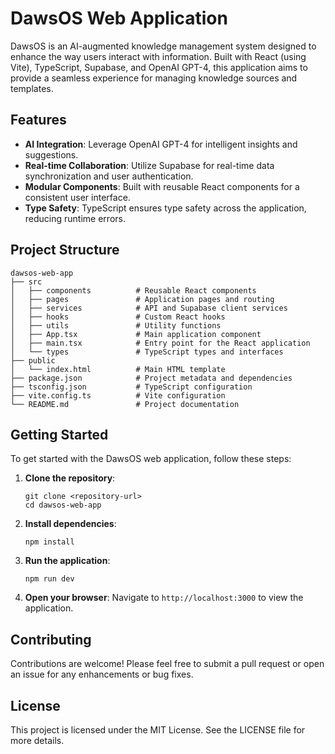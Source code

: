 # DawsOS Web Application

DawsOS is an AI-augmented knowledge management system designed to enhance the way users interact with information. Built with React (using Vite), TypeScript, Supabase, and OpenAI GPT-4, this application aims to provide a seamless experience for managing knowledge sources and templates.

## Features

- **AI Integration**: Leverage OpenAI GPT-4 for intelligent insights and suggestions.
- **Real-time Collaboration**: Utilize Supabase for real-time data synchronization and user authentication.
- **Modular Components**: Built with reusable React components for a consistent user interface.
- **Type Safety**: TypeScript ensures type safety across the application, reducing runtime errors.

## Project Structure

```
dawsos-web-app
├── src
│   ├── components          # Reusable React components
│   ├── pages               # Application pages and routing
│   ├── services            # API and Supabase client services
│   ├── hooks               # Custom React hooks
│   ├── utils               # Utility functions
│   ├── App.tsx             # Main application component
│   ├── main.tsx            # Entry point for the React application
│   └── types               # TypeScript types and interfaces
├── public
│   └── index.html          # Main HTML template
├── package.json            # Project metadata and dependencies
├── tsconfig.json           # TypeScript configuration
├── vite.config.ts          # Vite configuration
└── README.md               # Project documentation
```

## Getting Started

To get started with the DawsOS web application, follow these steps:

1. **Clone the repository**:
   ```
   git clone <repository-url>
   cd dawsos-web-app
   ```

2. **Install dependencies**:
   ```
   npm install
   ```

3. **Run the application**:
   ```
   npm run dev
   ```

4. **Open your browser**:
   Navigate to `http://localhost:3000` to view the application.

## Contributing

Contributions are welcome! Please feel free to submit a pull request or open an issue for any enhancements or bug fixes.

## License

This project is licensed under the MIT License. See the LICENSE file for more details.